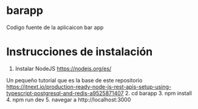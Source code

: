 # barapp
Codigo fuente de la aplicaicon bar app

# Instrucciones de instalación

1. Instalar NodeJS
https://nodejs.org/es/

Un pequeño tutorial que es la base de este repositorio
https://itnext.io/production-ready-node-js-rest-apis-setup-using-typescript-postgresql-and-redis-a9525871407
2. cd barapp
3. npm install
4. npm run dev
5. navegar a http://localhost:3000